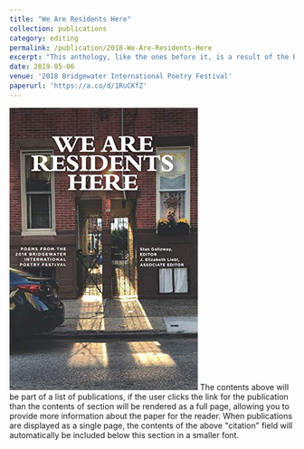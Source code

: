 ```yaml
---
title: "We Are Residents Here"
collection: publications
category: editing
permalink: /publication/2018-We-Are-Residents-Here
excerpt: "This anthology, like the ones before it, is a result of the Bridgewater International Poetry Festival, which is held annually at Bridgewater College in the middle of Virginia's Shenandoah Valley. The anthology begins with poems that describe who we, the collective whole, are and how we feel. As you read these poems, and indeed, all of the poems collected here, I challenge you to dive deeper than the surface of these poems and to explore the true depth of the lives presented."
date: 2019-05-06
venue: '2018 Bridgewater International Poetry Festival'
paperurl: 'https://a.co/d/1RuCKfZ'
---
```

![We Are Residents Here cover](/images/We_Are_Residents_Here.jpg)
The contents above will be part of a list of publications, if the user clicks the link for the publication than the contents of section will be rendered as a full page, allowing you to provide more information about the paper for the reader. When publications are displayed as a single page, the contents of the above "citation" field will automatically be included below this section in a smaller font.
